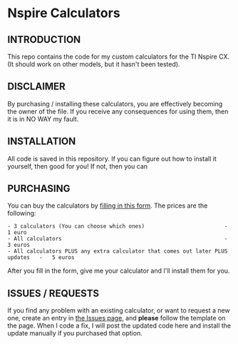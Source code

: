 # Nspire Calculators

## INTRODUCTION
This repo contains the code for my custom calculators for the TI Nspire CX. (It should work on other models, but it hasn't been tested). 

## DISCLAIMER
By purchasing / installing these calculators, you are effectively becoming the owner of the file. If you receive any consequences for using them, then it is in NO WAY my fault. 

## INSTALLATION
All code is saved in this repository. If you can figure out how to install it yourself, then good for you! If not, then you can 

## PURCHASING
You can buy the calculators by [filling in this form](https://goo.gl/forms/hrhIV5CWMWb9MRYg2 "Calculator request form"). The prices are the following:
```
- 3 calculators (You can choose which ones)	                 		-   1 euro
- All calculators 			               	                        -   3 euros
- All calculators PLUS any extra calculator that comes out later PLUS updates 	-   5 euros
```
After you fill in the form, give me your calculator and I'll install them for you.

## ISSUES / REQUESTS

If you find any problem with an existing calculator, or want to request a new one, create an entry in [the Issues page](https://github.com/spaceface777/NspireCalculators/issues "Issues page"), and <b>please</b> follow the template on the page. When I code a fix, I will post the updated code here and install the update manually if you purchased that option. 
